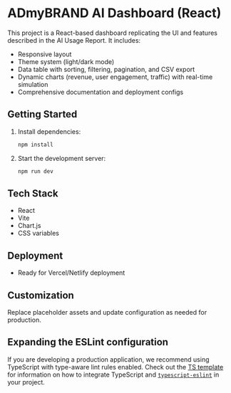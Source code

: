# ADmyBRAND AI Dashboard (React)

This project is a React-based dashboard replicating the UI and features described in the AI Usage Report. It includes:
- Responsive layout
- Theme system (light/dark mode)
- Data table with sorting, filtering, pagination, and CSV export
- Dynamic charts (revenue, user engagement, traffic) with real-time simulation
- Comprehensive documentation and deployment configs

## Getting Started

1. Install dependencies:
   ```bash
   npm install
   ```
2. Start the development server:
   ```bash
   npm run dev
   ```

## Tech Stack
- React
- Vite
- Chart.js
- CSS variables

## Deployment
- Ready for Vercel/Netlify deployment

## Customization
Replace placeholder assets and update configuration as needed for production.

## Expanding the ESLint configuration

If you are developing a production application, we recommend using TypeScript with type-aware lint rules enabled. Check out the [TS template](https://github.com/vitejs/vite/tree/main/packages/create-vite/template-react-ts) for information on how to integrate TypeScript and [`typescript-eslint`](https://typescript-eslint.io) in your project.
